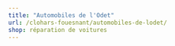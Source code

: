 ```yaml
---
title: "Automobiles de l'Odet"
url: /clohars-fouesnant/automobiles-de-lodet/
shop: réparation de voitures
---
```

